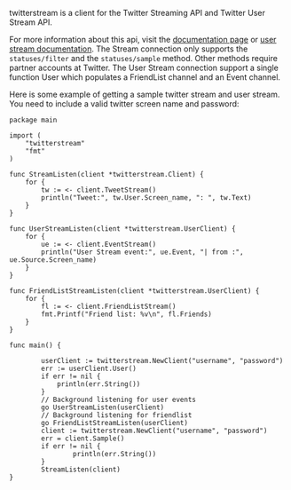 twitterstream is a client for the Twitter Streaming API and Twitter User Stream API.

For more information about this api, visit the [documentation page](http://apiwiki.twitter.com/Streaming-API-Documentation) or [user stream documentation](http://dev.twitter.com/pages/user_streams). 
The Stream connection only supports the `statuses/filter` and the `statuses/sample` method. Other methods require partner accounts at Twitter. 
The User Stream connection support a single function User which populates a FriendList channel and an Event channel.

Here is some example of getting a sample twitter stream and user stream. You need to include a valid twitter screen name and password:

	package main

    import (
    	"twitterstream"
    	"fmt"	
    )

    func StreamListen(client *twitterstream.Client) {
    	for {
    		tw := <- client.TweetStream()
    		println("Tweet:", tw.User.Screen_name, ": ", tw.Text)
    	}
    }

    func UserStreamListen(client *twitterstream.UserClient) {
    	for {
            ue := <- client.EventStream()
            println("User Stream event:", ue.Event, "| from :", ue.Source.Screen_name)
        }
    }

    func FriendListStreamListen(client *twitterstream.UserClient) {
    	for {
            fl := <- client.FriendListStream()
            fmt.Printf("Friend list: %v\n", fl.Friends)
        }
    }

    func main() {

            userClient := twitterstream.NewClient("username", "password")
            err := userClient.User()
    	    if err != nil {
    	    	println(err.String())
    	    }
    	    // Background listening for user events
    	    go UserStreamListen(userClient) 
    	    // Background listening for friendlist 
    	    go FriendListStreamListen(userClient)
    	    client := twitterstream.NewClient("username", "password")
            err = client.Sample()
            if err != nil {
                    println(err.String())
            }
            StreamListen(client)
    }
    